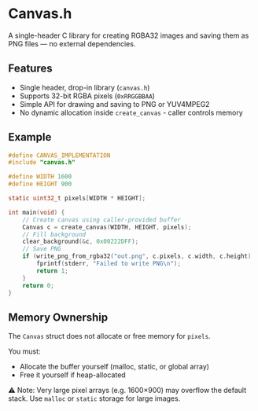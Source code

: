 # Canvas.h

A single-header C library for creating RGBA32 images and saving them as PNG files — no external dependencies.

## Features

* Single header, drop-in library (`canvas.h`)
* Supports 32-bit RGBA pixels (`0xRRGGBBAA`)
* Simple API for drawing and saving to PNG or YUV4MPEG2
* No dynamic allocation inside `create_canvas` - caller controls memory

## Example

```c
#define CANVAS_IMPLEMENTATION
#include "canvas.h"

#define WIDTH 1600
#define HEIGHT 900

static uint32_t pixels[WIDTH * HEIGHT];

int main(void) {
    // Create canvas using caller-provided buffer
    Canvas c = create_canvas(WIDTH, HEIGHT, pixels);
    // Fill background
    clear_background(&c, 0x00222DFF);
    // Save PNG
    if (write_png_from_rgba32("out.png", c.pixels, c.width, c.height) != 0) {
        fprintf(stderr, "Failed to write PNG\n");
        return 1;
    }
    return 0;
}
```

## Memory Ownership

The `Canvas` struct does not allocate or free memory for `pixels`.

You must:

* Allocate the buffer yourself (malloc, static, or global array)
* Free it yourself if heap-allocated

⚠️ Note: Very large pixel arrays (e.g. 1600×900) may overflow the default stack. Use `malloc` or `static` storage for large images.
